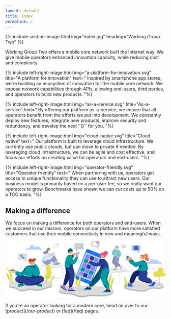 ```yaml
---
layout: default
title: Index
permalink: /
---
```


{% include section-image.html img="index.jpg" heading="Working Group Two" %}

<p class="landing-text">
    Working Group Two offers a mobile core network built the Internet way.
    We give mobile operators enhanced innovation capacity, while reducing cost and complexity.
</p>

{% include left-right-image.html img="a-platform-for-innovation.svg" title="A platform for innovation" text="
    Inspired by smartphone app stores, we're building an ecosystem of innovation for the mobile core network.
    We expose network capabilities through APIs, allowing end-users, third parties,
    and operators to build new products.
"%}

{% include left-right-image.html img="as-a-service.svg" title="As-a-service" text="
    By offering our platform as-a-service, we ensure that all operators benefit from
    the efforts we put into development. We constantly deploy new features,
    integrate new products, improve security and redundancy, and develop the next ''G'' for you.
"%}

{% include left-right-image.html img="cloud-native.svg" title="Cloud native" text="
    Our platform is built to leverage cloud infrastructure. We currently use
    public clouds, but can move to private if needed.
    By leveraging cloud infrastructure, we can be agile and cost effective,
    and focus our efforts on creating value for operators and end-users.
"%}

{% include left-right-image.html img="operator-friendly.svg" title="Operator friendly" text="
    When partnering with us, operators get access to unique functionality they can use to attract new users.
    Our business model is primarily based on a per-user fee, so we really want our operators to grow.
    Benchmarks have shown we can cut costs up to 50% on a TCO basis.
"%}

<h2 class="spacious-heading">Making a difference</h2>
<p class="landing-text">
    We focus on making a difference for both operators and end-users.
    When we succeed in our mission, operators on our platform have more satisfied
    customers that use their mobile connectivity in new and meaningful ways.
</p>

<img src="/img/illustrations/making-a-difference.svg" alt="Decorative illustration">

<p class="landing-text" markdown="1">
    If you're an operator looking for a modern core, head on over to our [product](/our-product) or [faq](/faq) pages.
</p>
